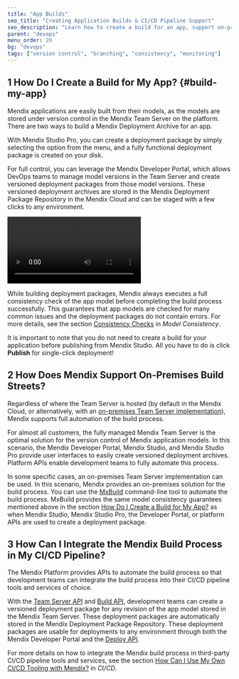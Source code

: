```yaml
---
title: "App Builds"
seo_title: "Creating Application Builds & CI/CD Pipeline Support"
seo_description: "Learn how to create a build for an app, support on-premises build streets, & how to integrate CI/CD pipelines. Visit for more!"
parent: "devops"
menu_order: 20
bg: "devops"
tags: ["version control", "branching", "consistency", "monitoring"]
---
```


## 1 How Do I Create a Build for My App? {#build-my-app}

Mendix applications are easily built from their models, as the models are stored under version control in the Mendix Team Server on the platform. There are two ways to build a Mendix Deployment Archive for an app.

With Mendix Studio Pro, you can create a deployment package by simply selecting the option from the menu, and a fully functional deployment package is created on your disk.

For full control, you can leverage the Mendix Developer Portal, which allows DevOps teams to manage model versions in the Team Server and create versioned deployment packages from those model versions. These versioned deployment archives are stored in the Mendix Deployment Package Repository in the Mendix Cloud and can be staged with a few clicks to any environment.

<video controls src="attachments/DO_BuildingRevisionFromCloudPortal.mp4">VIDEO</video>

While building deployment packages, Mendix always executes a full consistency check of the app model before completing the build process successfully. This guarantees that app models are checked for many common issues and the deployment packages do not contain errors. For more details, see the section [Consistency Checks](model-consistency#consistency-checks) in *Model Consistency*.

It is important to note that you do not need to create a build for your application before publishing from Mendix Studio. All you have to do is click **Publish** for single-click deployment!

## 2 How Does Mendix Support On-Premises Build Streets?

Regardless of where the Team Server is hosted (by default in the Mendix Cloud, or alternatively, with an [on-premises Team Server implementation](version-control#ts-on-prem)), Mendix supports full automation of the build process.

For almost all customers, the fully managed Mendix Team Server is the optimal solution for the version control of Mendix application models. In this scenario, the Mendix Developer Portal, Mendix Studio, and Mendix Studio Pro provide user interfaces to easily create versioned deployment archives. Platform APIs enable development teams to fully automate this process.

In some specific cases, an on-premises Team Server implementation can be used. In this scenario, Mendix provides an on-premises solution for the build process. You can use the [MxBuild](https://docs.mendix.com/refguide/mxbuild) command-line tool to automate the build process. MxBuild provides the same model consistency guarantees mentioned above in the section [How Do I Create a Build for My App?](#build-my-app) as when Mendix Studio, Mendix Studio Pro, the Developer Portal, or platform APIs are used to create a deployment package.

## 3 How Can I Integrate the Mendix Build Process in My CI/CD Pipeline?

The Mendix Platform provides APIs to automate the build process so that development teams can integrate the build process into their CI/CD pipeline tools and services of choice.

With the [Team Server API](https://docs.mendix.com/apidocs-mxsdk/apidocs/team-server-api) and [Build API](https://docs.mendix.com/apidocs-mxsdk/apidocs/build-api), development teams can create a versioned deployment package for any revision of the app model stored in the Mendix Team Server. These deployment packages are automatically stored in the Mendix Deployment Package Repository. These deployment packages are usable for deployments to any environment through both the Mendix Developer Portal and the [Deploy API](https://docs.mendix.com/apidocs-mxsdk/apidocs/deploy-api).

For more details on how to integrate the Mendix build process in third-party CI/CD pipeline tools and services, see the section [How Can I Use My Own CI/CD Tooling with Mendix?](cicd#cicd-other-tools) in *CI/CD*.
